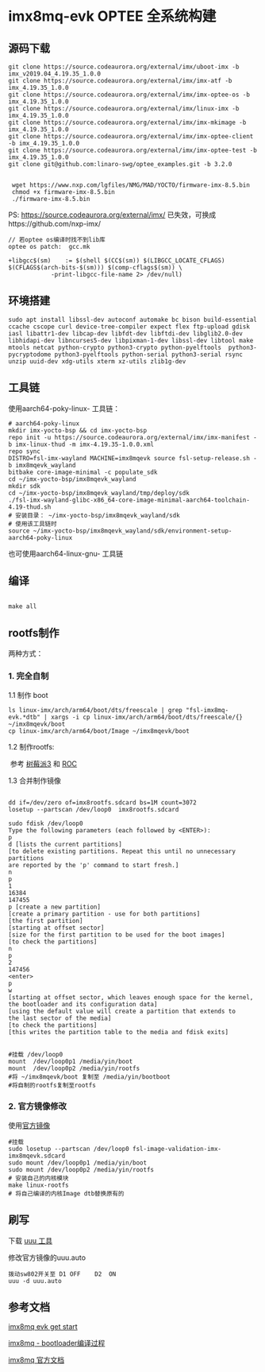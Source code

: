 # imx8mq-evk  OPTEE 全系统构建

## 源码下载

```
git clone https://source.codeaurora.org/external/imx/uboot-imx -b imx_v2019.04_4.19.35_1.0.0
git clone https://source.codeaurora.org/external/imx/imx-atf -b imx_4.19.35_1.0.0
git clone https://source.codeaurora.org/external/imx/imx-optee-os -b imx_4.19.35_1.0.0
git clone https://source.codeaurora.org/external/imx/linux-imx -b imx_4.19.35_1.0.0
git clone https://source.codeaurora.org/external/imx/imx-mkimage -b imx_4.19.35_1.0.0
git clone https://source.codeaurora.org/external/imx/imx-optee-client -b imx_4.19.35_1.0.0
git clone https://source.codeaurora.org/external/imx/imx-optee-test -b imx_4.19.35_1.0.0
git clone git@github.com:linaro-swg/optee_examples.git -b 3.2.0

 			
 wget https://www.nxp.com/lgfiles/NMG/MAD/YOCTO/firmware-imx-8.5.bin
 chmod +x firmware-imx-8.5.bin
 ./firmware-imx-8.5.bin
```
PS: https://source.codeaurora.org/external/imx/ 已失效，可换成https://github.com/nxp-imx/
```
// 若optee os编译时找不到lib库
optee os patch:  gcc.mk

+libgcc$(sm)  	:= $(shell $(CC$(sm)) $(LIBGCC_LOCATE_CFLAGS) $(CFLAGS$(arch-bits-$(sm))) $(comp-cflags$(sm)) \
 			-print-libgcc-file-name 2> /dev/null)
```
## 环境搭建

```
sudo apt install libssl-dev autoconf automake bc bison build-essential ccache cscope curl device-tree-compiler expect flex ftp-upload gdisk iasl libattr1-dev libcap-dev libfdt-dev libftdi-dev libglib2.0-dev libhidapi-dev libncurses5-dev libpixman-1-dev libssl-dev libtool make mtools netcat python-crypto python3-crypto python-pyelftools  python3-pycryptodome python3-pyelftools python-serial python3-serial rsync unzip uuid-dev xdg-utils xterm xz-utils zlib1g-dev
```

## 工具链

使用aarch64-poky-linux-  工具链：

```
# aarch64-poky-linux
mkdir imx-yocto-bsp && cd imx-yocto-bsp
repo init -u https://source.codeaurora.org/external/imx/imx-manifest -b imx-linux-thud -m imx-4.19.35-1.0.0.xml
repo sync
DISTRO=fsl-imx-wayland MACHINE=imx8mqevk source fsl-setup-release.sh -b imx8mqevk_wayland
bitbake core-image-minimal -c populate_sdk
cd ~/imx-yocto-bsp/imx8mqevk_wayland
mkdir sdk
cd ~/imx-yocto-bsp/imx8mqevk_wayland/tmp/deploy/sdk
./fsl-imx-wayland-glibc-x86_64-core-image-minimal-aarch64-toolchain-4.19-thud.sh
# 安装目录： ~/imx-yocto-bsp/imx8mqevk_wayland/sdk
# 使用该工具链时
source ~/imx-yocto-bsp/imx8mqevk_wayland/sdk/environment-setup-aarch64-poky-linux
```

也可使用aarch64-linux-gnu- 工具链

## 编译

```

make all
```

## rootfs制作

两种方式：

### 1. 完全自制

 1.1 制作 boot

```
ls linux-imx/arch/arm64/boot/dts/freescale | grep "fsl-imx8mq-evk.*dtb" | xargs -i cp linux-imx/arch/arm64/boot/dts/freescale/{} ~/imx8mqevk/boot
cp linux-imx/arch/arm64/boot/Image ~/imx8mqevk/boot

```

1.2 制作rootfs:

​     参考 [树莓派3](https://a-delacruz.github.io/ubuntu/rpi3-setup-filesystem.html]) 和 [ROC](http://wiki.t-firefly.com/en/ROC-RK3399-PC/linux_build_ubuntu_rootfs.html)  

1.3 合并制作镜像

```

dd if=/dev/zero of=imx8rootfs.sdcard bs=1M count=3072
losetup --partscan /dev/loop0  imx8rootfs.sdcard

sudo fdisk /dev/loop0
Type the following parameters (each followed by <ENTER>):
p
d [lists the current partitions]
[to delete existing partitions. Repeat this until no unnecessary partitions
are reported by the 'p' command to start fresh.]
n
p
1
16384
147455
p [create a new partition]
[create a primary partition - use for both partitions]
[the first partition]
[starting at offset sector]
[size for the first partition to be used for the boot images]
[to check the partitions]
n
p
2
147456
<enter>
p
w
[starting at offset sector, which leaves enough space for the kernel,
the bootloader and its configuration data]
[using the default value will create a partition that extends to
the last sector of the media]
[to check the partitions]
[this writes the partition table to the media and fdisk exits]


#挂载 /dev/loop0
mount  /dev/loop0p1 /media/yin/boot
mount  /dev/loop0p2 /media/yin/rootfs
#将 ~/imx8mqevk/boot 复制至 /media/yin/bootboot
#将自制的rootfs复制至rootfs
```

### 2. 官方镜像修改

使用[官方镜像](https://www.nxp.com/search?keyword=L4.19.35_1.0.0_MX&start=0&category=software) 

```
#挂载
sudo losetup --partscan /dev/loop0 fsl-image-validation-imx-imx8mqevk.sdcard
sudo mount /dev/loop0p1 /media/yin/boot
sudo mount /dev/loop0p2 /media/yin/rootfs
# 安装自己的内核模块
make linux-rootfs  
# 将自己编译的内核Image dtb替换原有的
```

## 刷写

下载 [uuu 工具](https://github.com/NXPmicro/mfgtools)

修改官方镜像的uuu.auto

```
拨动sw802开关至 D1 OFF    D2  ON
uuu -d uuu.auto
```



## 参考文档

[imx8mq evk get start](https://www.nxp.com/document/guide/get-started-with-the-mcimx8m-evk:GS-MCIMX8M-EVK)

[imx8mq - bootloader编译过程](https://blog.csdn.net/weixin_42264572/article/details/90490362)

[imx8mq 官方文档](https://www.nxp.com/search?keyword=L4.19.35_&start=0&category=documents)

